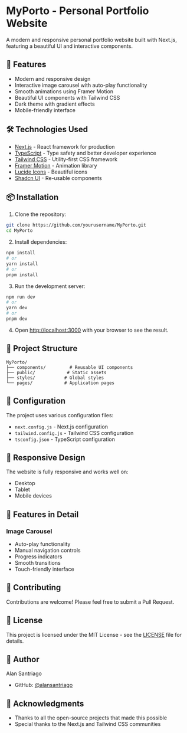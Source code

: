 # MyPorto - Personal Portfolio Website

A modern and responsive personal portfolio website built with Next.js, featuring a beautiful UI and interactive components.

## 🚀 Features

- Modern and responsive design
- Interactive image carousel with auto-play functionality
- Smooth animations using Framer Motion
- Beautiful UI components with Tailwind CSS
- Dark theme with gradient effects
- Mobile-friendly interface

## 🛠️ Technologies Used

- [Next.js](https://nextjs.org/) - React framework for production
- [TypeScript](https://www.typescriptlang.org/) - Type safety and better developer experience
- [Tailwind CSS](https://tailwindcss.com/) - Utility-first CSS framework
- [Framer Motion](https://www.framer.com/motion/) - Animation library
- [Lucide Icons](https://lucide.dev/) - Beautiful icons
- [Shadcn UI](https://ui.shadcn.com/) - Re-usable components

## 📦 Installation

1. Clone the repository:
```bash
git clone https://github.com/yourusername/MyPorto.git
cd MyPorto
```

2. Install dependencies:
```bash
npm install
# or
yarn install
# or
pnpm install
```

3. Run the development server:
```bash
npm run dev
# or
yarn dev
# or
pnpm dev
```

4. Open [http://localhost:3000](http://localhost:3000) with your browser to see the result.

## 🎨 Project Structure

```
MyPorto/
├── components/         # Reusable UI components
├── public/            # Static assets
├── styles/           # Global styles
└── pages/            # Application pages
```

## 🔧 Configuration

The project uses various configuration files:
- `next.config.js` - Next.js configuration
- `tailwind.config.js` - Tailwind CSS configuration
- `tsconfig.json` - TypeScript configuration

## 📱 Responsive Design

The website is fully responsive and works well on:
- Desktop
- Tablet
- Mobile devices

## 🎯 Features in Detail

### Image Carousel
- Auto-play functionality
- Manual navigation controls
- Progress indicators
- Smooth transitions
- Touch-friendly interface

## 🤝 Contributing

Contributions are welcome! Please feel free to submit a Pull Request.

## 📄 License

This project is licensed under the MIT License - see the [LICENSE](LICENSE) file for details.

## 👤 Author

Alan Santriago
- GitHub: [@alansantriago](https://github.com/alansantriago)

## 🙏 Acknowledgments

- Thanks to all the open-source projects that made this possible
- Special thanks to the Next.js and Tailwind CSS communities 